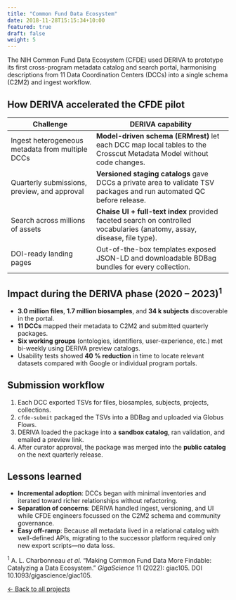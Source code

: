 ```yaml
---
title: "Common Fund Data Ecosystem"
date: 2018-11-28T15:15:34+10:00
featured: true
draft: false
weight: 5
---
```


The NIH Common Fund Data Ecosystem (CFDE) used DERIVA to prototype its first cross-program metadata catalog and search portal, harmonising descriptions from 11 Data Coordination Centers (DCCs) into a single schema (C2M2) and ingest workflow.  
<!--more-->

## How DERIVA accelerated the CFDE pilot

| Challenge | DERIVA capability |
|-----------|-------------------|
| Ingest heterogeneous metadata from multiple DCCs | **Model-driven schema (ERMrest)** let each DCC map local tables to the Crosscut Metadata Model without code changes. |
| Quarterly submissions, preview, and approval | **Versioned staging catalogs** gave DCCs a private area to validate TSV packages and run automated QC before release. |
| Search across millions of assets | **Chaise UI + full-text index** provided faceted search on controlled vocabularies (anatomy, assay, disease, file type). |
| DOI-ready landing pages | Out-of-the-box templates exposed JSON-LD and downloadable BDBag bundles for every collection. |

## Impact during the DERIVA phase (2020 – 2023)<sup>1</sup>

* **3.0 million files**, **1.7 million biosamples**, and **34 k subjects** discoverable in the portal.  
* **11 DCCs** mapped their metadata to C2M2 and submitted quarterly packages.  
* **Six working groups** (ontologies, identifiers, user-experience, etc.) met bi-weekly using DERIVA preview catalogs.  
* Usability tests showed **40 % reduction** in time to locate relevant datasets compared with Google or individual program portals.

## Submission workflow

1. Each DCC exported TSVs for files, biosamples, subjects, projects, collections.  
2. `cfde-submit` packaged the TSVs into a BDBag and uploaded via Globus Flows.  
3. DERIVA loaded the package into a **sandbox catalog**, ran validation, and emailed a preview link.  
4. After curator approval, the package was merged into the **public catalog** on the next quarterly release.

## Lessons learned

* **Incremental adoption**: DCCs began with minimal inventories and iterated toward richer relationships without refactoring.  
* **Separation of concerns**: DERIVA handled ingest, versioning, and UI while CFDE engineers focussed on the C2M2 schema and community governance.  
* **Easy off-ramp**: Because all metadata lived in a relational catalog with well-defined APIs, migrating to the successor platform required only new export scripts—no data loss.

<sup>1</sup> A. L. Charbonneau *et al.* “Making Common Fund Data More Findable: Catalyzing a Data Ecosystem.” *GigaScience* 11 (2022): giac105. DOI 10.1093/gigascience/giac105.

[← Back to all projects](/projects/)
